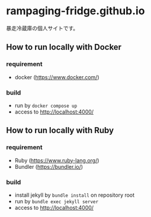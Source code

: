 # rampaging-fridge.github.io

暴走冷蔵庫の個人サイトです。

## How to run locally with Docker

### requirement

- docker (<https://www.docker.com/>)

### build

- run by `docker compose up`
- access to <http://localhost:4000/>

## How to run locally with Ruby

### requirement

- Ruby (<https://www.ruby-lang.org/>)
- Bundler (<https://bundler.io/>)

### build

- install jekyll by `bundle install` on repository root
- run by `bundle exec jekyll server`
- access to <http://localhost:4000/>
